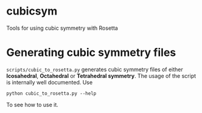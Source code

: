 # cubicsym
Tools for using cubic symmetry with Rosetta

# Generating cubic symmetry files

```scripts/cubic_to_rosetta.py``` generates cubic symmetry files of either **Icosahedral**, **Octahedral** or **Tetrahedral symmetry**. The usage of the script is internally well documented. Use 

```python cubic_to_rosetta.py --help```

To see how to use it. 
